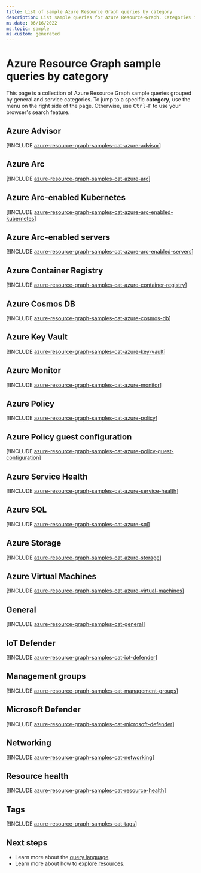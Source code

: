 ```yaml
---
title: List of sample Azure Resource Graph queries by category
description: List sample queries for Azure Resource-Graph. Categories include Tags, Azure Advisor, Key Vault, Kubernetes, Guest Configuration, and more.
ms.date: 06/16/2022
ms.topic: sample
ms.custom: generated
---
```

# Azure Resource Graph sample queries by category

This page is a collection of Azure Resource Graph sample queries grouped by general and service
categories. To jump to a specific **category**, use the menu on the right side of the page.
Otherwise, use <kbd>Ctrl</kbd>-<kbd>F</kbd> to use your browser's search feature.

## Azure Advisor

[!INCLUDE [azure-resource-graph-samples-cat-azure-advisor](../../../../includes/resource-graph/samples/bycat/azure-advisor.md)]

## Azure Arc

[!INCLUDE [azure-resource-graph-samples-cat-azure-arc](../../../../includes/resource-graph/samples/bycat/azure-arc.md)]

## Azure Arc-enabled Kubernetes

[!INCLUDE [azure-resource-graph-samples-cat-azure-arc-enabled-kubernetes](../../../../includes/resource-graph/samples/bycat/azure-arc-enabled-kubernetes.md)]

## Azure Arc-enabled servers

[!INCLUDE [azure-resource-graph-samples-cat-azure-arc-enabled-servers](../../../../includes/resource-graph/samples/bycat/azure-arc-enabled-servers.md)]

## Azure Container Registry

[!INCLUDE [azure-resource-graph-samples-cat-azure-container-registry](../../../../includes/resource-graph/samples/bycat/azure-container-registry.md)]

## Azure Cosmos DB

[!INCLUDE [azure-resource-graph-samples-cat-azure-cosmos-db](../../../../includes/resource-graph/samples/bycat/azure-cosmos-db.md)]

## Azure Key Vault

[!INCLUDE [azure-resource-graph-samples-cat-azure-key-vault](../../../../includes/resource-graph/samples/bycat/azure-key-vault.md)]

## Azure Monitor

[!INCLUDE [azure-resource-graph-samples-cat-azure-monitor](../../../../includes/resource-graph/samples/bycat/azure-monitor.md)]

## Azure Policy

[!INCLUDE [azure-resource-graph-samples-cat-azure-policy](../../../../includes/resource-graph/samples/bycat/azure-policy.md)]

## Azure Policy guest configuration

[!INCLUDE [azure-resource-graph-samples-cat-azure-policy-guest-configuration](../../../../includes/resource-graph/samples/bycat/azure-policy-guest-configuration.md)]

## Azure Service Health

[!INCLUDE [azure-resource-graph-samples-cat-azure-service-health](../../../../includes/resource-graph/samples/bycat/azure-service-health.md)]

## Azure SQL

[!INCLUDE [azure-resource-graph-samples-cat-azure-sql](../../../../includes/resource-graph/samples/bycat/azure-sql.md)]

## Azure Storage

[!INCLUDE [azure-resource-graph-samples-cat-azure-storage](../../../../includes/resource-graph/samples/bycat/azure-storage.md)]

## Azure Virtual Machines

[!INCLUDE [azure-resource-graph-samples-cat-azure-virtual-machines](../../../../includes/resource-graph/samples/bycat/azure-virtual-machines.md)]

## General

[!INCLUDE [azure-resource-graph-samples-cat-general](../../../../includes/resource-graph/samples/bycat/general.md)]

## IoT Defender

[!INCLUDE [azure-resource-graph-samples-cat-iot-defender](../../../../includes/resource-graph/samples/bycat/iot-defender.md)]

## Management groups

[!INCLUDE [azure-resource-graph-samples-cat-management-groups](../../../../includes/resource-graph/samples/bycat/management-groups.md)]

## Microsoft Defender

[!INCLUDE [azure-resource-graph-samples-cat-microsoft-defender](../../../../includes/resource-graph/samples/bycat/microsoft-defender.md)]

## Networking

[!INCLUDE [azure-resource-graph-samples-cat-networking](../../../../includes/resource-graph/samples/bycat/networking.md)]

## Resource health

[!INCLUDE [azure-resource-graph-samples-cat-resource-health](../../../../includes/resource-graph/samples/bycat/resource-health.md)]

## Tags

[!INCLUDE [azure-resource-graph-samples-cat-tags](../../../../includes/resource-graph/samples/bycat/tags.md)]

## Next steps

- Learn more about the [query language](../concepts/query-language.md).
- Learn more about how to [explore resources](../concepts/explore-resources.md).
